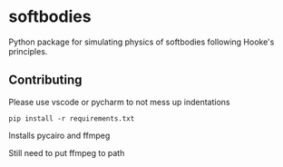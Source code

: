 # softbodies
Python package for simulating physics of softbodies following Hooke's principles.

## Contributing
Please use vscode or pycharm to not mess up indentations

```pip install -r requirements.txt```

Installs pycairo and ffmpeg

Still need to put ffmpeg to path
